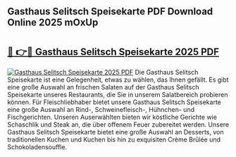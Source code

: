 ## Gasthaus Selitsch Speisekarte PDF Download Online 2025 mOxUp

# <h2><a href="http://gc9t1pa.nevu.top/?p=Gasthaus+Selitsch+Speisekarte">🔗 👉🔴 Gasthaus Selitsch Speisekarte 2025 PDF</a></h2>

[![Gasthaus Selitsch Speisekarte 2025 PDF](https://i.imgur.com/dBaPXMq.png)](http://gc9t1pa.nevu.top/?p=Gasthaus+Selitsch+Speisekarte)
Die Gasthaus Selitsch Speisekarte ist eine Gelegenheit, etwas zu wählen, das Ihnen gefällt. Es gibt eine große Auswahl an frischen Salaten auf der Gasthaus Selitsch Speisekarte unseres Restaurants, die Sie in unserem Salatbereich probieren können. Für Fleischliebhaber bietet unsere Gasthaus Selitsch Speisekarte eine große Auswahl an Rind-, Schweinefleisch-, Hühnchen- und Fischgerichten. Unseren Auserwählten bieten wir köstliche Gerichte wie Schaschlik und Steak an, die über offenem Feuer zubereitet werden. Unsere Gasthaus Selitsch Speisekarte bietet eine große Auswahl an Desserts, von traditionellen Kuchen und Kuchen bis hin zu exquisiten Crème Brûlée und Schokoladensouffle.
